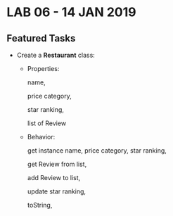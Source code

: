 # LAB 06 - 14 JAN 2019

## Featured Tasks

- Create a **Restaurant** class:
    - Properties:
    
      name, 
      
      price category, 
      
      star ranking, 
      
      list of Review
      
    - Behavior:
    
      get instance name, price category, star ranking,
      
      get Review from list,
      
      add Review to list,
      
      update star ranking,
      
      toString,
